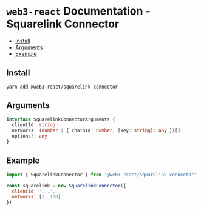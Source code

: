 # `web3-react` Documentation - Squarelink Connector

- [Install](#install)
- [Arguments](#arguments)
- [Example](#example)

## Install
`yarn add @web3-react/squarelink-connector`

## Arguments
```typescript
interface SquarelinkConnectorArguments {
  clientId: string
  networks: (number | { chainId: number; [key: string]: any })[]
  options?: any
}
```

## Example
```javascript
import { SquarelinkConnector } from '@web3-react/squarelink-connector'

const squarelink = new SquarelinkConnector({
  clientId: '...',
  networks: [1, 100]
})
```